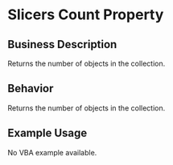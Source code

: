 # Slicers Count Property

## Business Description
Returns the number of objects in the collection.

## Behavior
Returns the number of objects in the collection.

## Example Usage
No VBA example available.